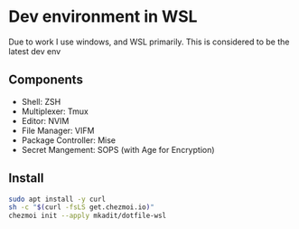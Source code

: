 # Dev environment in WSL

Due to work I use windows, and WSL primarily.
This is considered to be the latest dev env

## Components

- Shell: ZSH
- Multiplexer: Tmux
- Editor: NVIM
- File Manager: VIFM
- Package Controller: Mise
- Secret Mangement: SOPS (with Age for Encryption)

## Install

```bash
sudo apt install -y curl
sh -c "$(curl -fsLS get.chezmoi.io)"
chezmoi init --apply mkadit/dotfile-wsl
```
